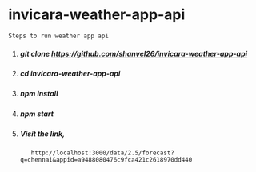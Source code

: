 # invicara-weather-app-api

`
Steps to run weather app api
`

1. ##### git clone https://github.com/shanvel26/invicara-weather-app-api
2. ##### cd invicara-weather-app-api
3. ##### npm install
4. ##### npm start
5. ##### Visit the link, 
          http://localhost:3000/data/2.5/forecast?q=chennai&appid=a9488080476c9fca421c2618970dd440

